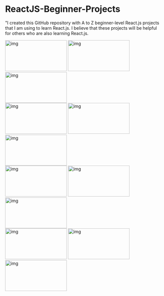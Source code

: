 # ReactJS-Beginner-Projects

"I created this GitHub repository with A to Z beginner-level React.js projects that I am using to learn React.js. I believe that these projects will be helpful for others who are also learning React.js.


<div>
<img src="https://res.cloudinary.com/dp9ofsajd/image/upload/v1682086208/mobile_6_xeagxn.png" alt="img" width="200" height="100"/>
<img src="https://res.cloudinary.com/dp9ofsajd/image/upload/v1682086208/mobile_9_fwcopb.png" alt="img" width="200" height="100" />
<img src="https://res.cloudinary.com/dp9ofsajd/image/upload/v1682086227/mobile_5_ejfm0t.png" alt="img" width="200" height="100"  />
</div>

<div>
<img src="https://res.cloudinary.com/dp9ofsajd/image/upload/v1682086227/mobile_5_ejfm0t.png" alt="img" width="200" height="100"  />
<img src="https://res.cloudinary.com/dp9ofsajd/image/upload/v1682086208/mobile_7_pamh8x.png" alt="img" width="200" height="100"  />
<img src="https://res.cloudinary.com/dp9ofsajd/image/upload/v1682086208/mobile_8_tqkme8.png" alt="img" width="200" height="100"  />
</div>

<div>
<img src="https://res.cloudinary.com/dp9ofsajd/image/upload/v1682086207/mobile_11_bx5uch.png" alt="img"  width="200" height="100"  />
<img src="https://res.cloudinary.com/dp9ofsajd/image/upload/v1682086207/mobile_13_ydwnby.png" alt="img" width="200" height="100"  />
<img src="https://res.cloudinary.com/dp9ofsajd/image/upload/v1682086206/mobile_10_ebbzwq.png" alt="img"  width="200" height="100"  />
</div>

<div>

<img src="https://res.cloudinary.com/dp9ofsajd/image/upload/v1682086206/mobile_12_spcytc.png" alt="img" width="200" height="100"  />
<img src="https://res.cloudinary.com/dp9ofsajd/image/upload/v1682086206/mobile_14_zdeexf.png" alt="img"  width="200" height="100" />
<img src="https://res.cloudinary.com/dp9ofsajd/image/upload/v1682086206/mobile_15_zrkdhg.png" alt="img" width="200" height="100"  />
</div>




